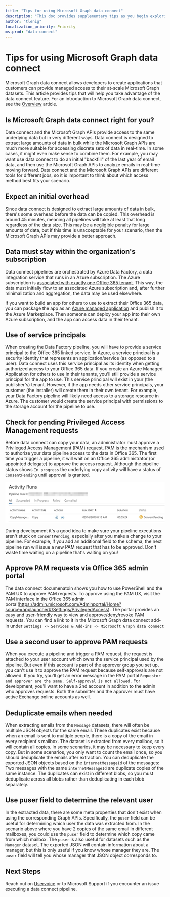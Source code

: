 ```yaml
---
title: "Tips for using Microsoft Graph data connect"
description: "This doc provides supplementary tips as you begin exploring data connect"
author: "tlenig"
localization_priority: Priority
ms.prod: "data-connect"
---
```


# Tips for using Microsoft Graph data connect

Microsoft Graph data connect allows developers to create applications that customers can provide managed access to their at-scale Microsoft Graph datasets. This article provides tips that will help you take advantage of the data connect feature. For an introduction to Microsoft Graph data connect, see the [Overview](data-connect-concept-overview.md) article.

## Is Microsoft Graph data connect right for you?

Data connect and the Microsoft Graph APIs provide access to the same underlying data but in very different ways. Data connect is designed to extract large amounts of data in bulk while the Microsoft Graph APIs are much more suitable for accessing discrete sets of data in real-time. In some cases, it might even make sense to combine them. For example, you may want use data connect to do an initial "backfill" of the last year of email data, and then use the Microsoft Graph APIs to analyze emails in real-time moving forward. Data connect and the Microsoft Graph APIs are different tools for different jobs, so it is important to think about which access method best fits your scenario.

## Expect an initial overhead

Since data connect is designed to extract large amounts of data in bulk, there's some overhead before the data can be copied. This overhead is around 45 minutes, meaning all pipelines will take at least that long regardless of the data size. This may be a negligible penalty for large amounts of data, but if this time is unacceptable for your scenario, then the Microsoft Graph APIs may provide a better approach.

## Data must stay within the organization's subscription

Data connect pipelines are orchestrated by Azure Data Factory, a data integration service that runs in an Azure subscription. The Azure subscription is [associated with exactly one Office 365 tenant](https://docs.microsoft.com/en-us/azure/active-directory/fundamentals/active-directory-how-subscriptions-associated-directory). This way, the data must initially flow to an associated Azure subscription and, after further minimalization and aggregation, the data may be used elsewhere.

If you want to build an app for others to use to extract their Office 365 data, you can package the app as an [Azure managed application](https://docs.microsoft.com/en-us/azure/managed-applications/overview) and publish it to the Azure Marketplace. Then someone can deploy your app into their own Azure subscription, and the app can access data in their tenant. 

## Use of service principals

When creating the Data Factory pipeline, you will have to provide a service principal to the Office 365 linked service. In Azure, a service principal is a security identity that represents an application/service (as opposed to a user). Data connect uses this service principal as its identity when getting authorized access to your Office 365 data.
If you create an Azure Managed Application for others to use in their tenants, you'll still provide a service principal for the app to use. This service principal will exist in your (the publisher's) tenant. However, if the app needs other service principals, your customer (the installer) will create them in their own tenant. For example, your Data Factory pipeline will likely need access to a storage resource in Azure. The customer would create the service principal with permissions to the storage account for the pipeline to use.

## Check for pending Privileged Access Management requests

Before data connect can copy your data, an administrator must approve a Privileged Access Management (PAM) request. PAM is the mechanism used to authorize your data pipeline access to the data in Office 365. The first time you trigger a pipeline, it will wait on an Office 365 administrator (or appointed delegate) to approve the access request. Although the pipeline status shows `In progress` the underlying copy activity will have a status of `ConsentPending` until approval is granted.

![Copy Activity View](images/data-connect-tips.png)

During development it's a good idea to make sure your pipeline executions aren't stuck on `ConsentPending`, especially after you make a change to your pipeline. For example, if you add an additional field to the schema, the next pipeline run will issue a new PAM request that has to be approved. Don't waste time waiting on a pipeline that's waiting on you!

## Approve PAM requests via Office 365 admin portal

The data connect documenatoin shows you how to use PowerShell and the PAM UX to approve PAM requests. To approve using the PAM UX, visit the PAM interface in the Office 365 admin portal(https://admin.microsoft.com/Adminportal/Home?source=applauncher#/Settings/PrivilegedAccess). The portal provides an easy and user-friendly way to view and approve/deny/revoke PAM requests. You can find a link to it in the Microsoft Graph data connect add-in under `Settings -> Services & Add-ins -> Microsoft Graph data connect`

## Use a second user to approve PAM requests

When you execute a pipeline and trigger a PAM request, the request is attached to your user account which owns the service principal used by the pipeline. But even if this account is part of the approver group you set up, you can't use it to approve the PAM request because self-approvals are not allowed. If you try, you'll get an error message in the PAM portal `Requestor and approver are the same. Self-approval is not allowed.` For development, you'll want to have a 2nd account in addition to the admin who approves requests. Both the submitter and the approver must have active Exchange online accounts as well.

## Deduplicate emails when needed

When extracting emails from the `Message` datasets, there will often be multiple JSON objects for the same email. These duplicates exist because when an email is sent to multiple people, there is a copy of the email in every recipient's mailbox. The dataset is extracted from every mailbox, so it will contain all copies. In some scenarios, it may be necessary to keep every copy. But in some scenarios, you only want to count the email once, so you should deduplicate the emails after extraction.
You can deduplicate the exported JSON objects based on the `internetMessageId` of the messages: Two messages with the same `internetMessageId` are duplicate copies of the same instance. The duplicates can exist in different blobs, so you must deduplicate across all blobs rather than deduplicating in each blob separately.

## Use puser field to determine the relevant user

In the extracted data, there are some meta properties that don't exist when using the corresponding Graph APIs. Specifically, the `puser` field can be useful for determining which user the data was extracted from. In the scenario above where you have 2 copies of the same email in different mailboxes, you could use the `puser` field to determine which copy came from which mailbox.
The `puser` is also useful for datasets such as the `Manager` dataset. The exported JSON will contain information about a manager, but this is only useful if you know whose manager they are. The `puser` field will tell you whose manager that JSON object corresponds to.

## Next Steps

Reach out on [Uservoice](https://microsoftgraph.uservoice.com/forums/920506-microsoft-graph-feature-requests?category_id=359581) or to Microsoft Support if you encounter an issue executing a data connect pipeline. 
